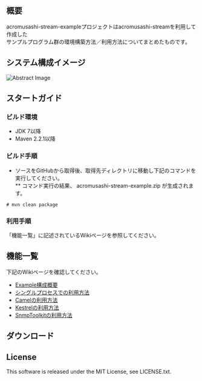 ## 概要
acromusashi-stream-exampleプロジェクトはacromusashi-streamを利用して作成した  
サンプルプログラム群の環境構築方法／利用方法についてまとめたものです。  

## システム構成イメージ
![Abstract Image](http://acromusashi.github.io/acromusashi-stream-example/images/AcroMUSASHIStreamExampleAbstract.jpg)

## スタートガイド
### ビルド環境
* JDK 7以降  
* Maven 2.2.1以降

### ビルド手順
* ソースをGitHubから取得後、取得先ディレクトリに移動し下記のコマンドを実行してください。  
** コマンド実行の結果、 acromusashi-stream-example.zip が生成されます。  

```
# mvn clean package  
```
### 利用手順
「機能一覧」に記述されているWikiページを参照してください。

## 機能一覧
下記のWikiページを確認してください。  
- <a href="https://github.com/acromusashi/acromusashi-stream-example/wiki/Abstract">Example構成概要</a>
- <a href="https://github.com/acromusashi/acromusashi-stream-example/wiki/Run-in-Single-Process">シングルプロセスでの利用方法</a>
- <a href="https://github.com/acromusashi/acromusashi-stream-example/wiki/Camel-Usage">Camelの利用方法</a>
- <a href="https://github.com/acromusashi/acromusashi-stream-example/wiki/Kestrel-Usage">Kestrelの利用方法</a>
- <a href="https://github.com/acromusashi/acromusashi-stream-example/wiki/SnmpToolkit-Usage">SnmpToolkitの利用方法</a>

## ダウンロード

## License
This software is released under the MIT License, see LICENSE.txt.
